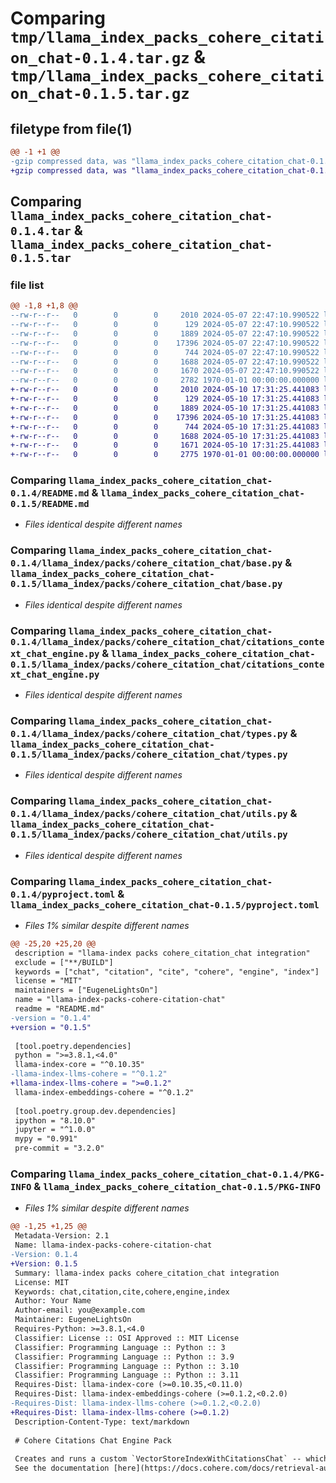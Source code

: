 # Comparing `tmp/llama_index_packs_cohere_citation_chat-0.1.4.tar.gz` & `tmp/llama_index_packs_cohere_citation_chat-0.1.5.tar.gz`

## filetype from file(1)

```diff
@@ -1 +1 @@
-gzip compressed data, was "llama_index_packs_cohere_citation_chat-0.1.4.tar", max compression
+gzip compressed data, was "llama_index_packs_cohere_citation_chat-0.1.5.tar", max compression
```

## Comparing `llama_index_packs_cohere_citation_chat-0.1.4.tar` & `llama_index_packs_cohere_citation_chat-0.1.5.tar`

### file list

```diff
@@ -1,8 +1,8 @@
--rw-r--r--   0        0        0     2010 2024-05-07 22:47:10.990522 llama_index_packs_cohere_citation_chat-0.1.4/README.md
--rw-r--r--   0        0        0      129 2024-05-07 22:47:10.990522 llama_index_packs_cohere_citation_chat-0.1.4/llama_index/packs/cohere_citation_chat/__init__.py
--rw-r--r--   0        0        0     1889 2024-05-07 22:47:10.990522 llama_index_packs_cohere_citation_chat-0.1.4/llama_index/packs/cohere_citation_chat/base.py
--rw-r--r--   0        0        0    17396 2024-05-07 22:47:10.990522 llama_index_packs_cohere_citation_chat-0.1.4/llama_index/packs/cohere_citation_chat/citations_context_chat_engine.py
--rw-r--r--   0        0        0      744 2024-05-07 22:47:10.990522 llama_index_packs_cohere_citation_chat-0.1.4/llama_index/packs/cohere_citation_chat/types.py
--rw-r--r--   0        0        0     1688 2024-05-07 22:47:10.990522 llama_index_packs_cohere_citation_chat-0.1.4/llama_index/packs/cohere_citation_chat/utils.py
--rw-r--r--   0        0        0     1670 2024-05-07 22:47:10.990522 llama_index_packs_cohere_citation_chat-0.1.4/pyproject.toml
--rw-r--r--   0        0        0     2782 1970-01-01 00:00:00.000000 llama_index_packs_cohere_citation_chat-0.1.4/PKG-INFO
+-rw-r--r--   0        0        0     2010 2024-05-10 17:31:25.441083 llama_index_packs_cohere_citation_chat-0.1.5/README.md
+-rw-r--r--   0        0        0      129 2024-05-10 17:31:25.441083 llama_index_packs_cohere_citation_chat-0.1.5/llama_index/packs/cohere_citation_chat/__init__.py
+-rw-r--r--   0        0        0     1889 2024-05-10 17:31:25.441083 llama_index_packs_cohere_citation_chat-0.1.5/llama_index/packs/cohere_citation_chat/base.py
+-rw-r--r--   0        0        0    17396 2024-05-10 17:31:25.441083 llama_index_packs_cohere_citation_chat-0.1.5/llama_index/packs/cohere_citation_chat/citations_context_chat_engine.py
+-rw-r--r--   0        0        0      744 2024-05-10 17:31:25.441083 llama_index_packs_cohere_citation_chat-0.1.5/llama_index/packs/cohere_citation_chat/types.py
+-rw-r--r--   0        0        0     1688 2024-05-10 17:31:25.441083 llama_index_packs_cohere_citation_chat-0.1.5/llama_index/packs/cohere_citation_chat/utils.py
+-rw-r--r--   0        0        0     1671 2024-05-10 17:31:25.441083 llama_index_packs_cohere_citation_chat-0.1.5/pyproject.toml
+-rw-r--r--   0        0        0     2775 1970-01-01 00:00:00.000000 llama_index_packs_cohere_citation_chat-0.1.5/PKG-INFO
```

### Comparing `llama_index_packs_cohere_citation_chat-0.1.4/README.md` & `llama_index_packs_cohere_citation_chat-0.1.5/README.md`

 * *Files identical despite different names*

### Comparing `llama_index_packs_cohere_citation_chat-0.1.4/llama_index/packs/cohere_citation_chat/base.py` & `llama_index_packs_cohere_citation_chat-0.1.5/llama_index/packs/cohere_citation_chat/base.py`

 * *Files identical despite different names*

### Comparing `llama_index_packs_cohere_citation_chat-0.1.4/llama_index/packs/cohere_citation_chat/citations_context_chat_engine.py` & `llama_index_packs_cohere_citation_chat-0.1.5/llama_index/packs/cohere_citation_chat/citations_context_chat_engine.py`

 * *Files identical despite different names*

### Comparing `llama_index_packs_cohere_citation_chat-0.1.4/llama_index/packs/cohere_citation_chat/types.py` & `llama_index_packs_cohere_citation_chat-0.1.5/llama_index/packs/cohere_citation_chat/types.py`

 * *Files identical despite different names*

### Comparing `llama_index_packs_cohere_citation_chat-0.1.4/llama_index/packs/cohere_citation_chat/utils.py` & `llama_index_packs_cohere_citation_chat-0.1.5/llama_index/packs/cohere_citation_chat/utils.py`

 * *Files identical despite different names*

### Comparing `llama_index_packs_cohere_citation_chat-0.1.4/pyproject.toml` & `llama_index_packs_cohere_citation_chat-0.1.5/pyproject.toml`

 * *Files 1% similar despite different names*

```diff
@@ -25,20 +25,20 @@
 description = "llama-index packs cohere_citation_chat integration"
 exclude = ["**/BUILD"]
 keywords = ["chat", "citation", "cite", "cohere", "engine", "index"]
 license = "MIT"
 maintainers = ["EugeneLightsOn"]
 name = "llama-index-packs-cohere-citation-chat"
 readme = "README.md"
-version = "0.1.4"
+version = "0.1.5"
 
 [tool.poetry.dependencies]
 python = ">=3.8.1,<4.0"
 llama-index-core = "^0.10.35"
-llama-index-llms-cohere = "^0.1.2"
+llama-index-llms-cohere = ">=0.1.2"
 llama-index-embeddings-cohere = "^0.1.2"
 
 [tool.poetry.group.dev.dependencies]
 ipython = "8.10.0"
 jupyter = "^1.0.0"
 mypy = "0.991"
 pre-commit = "3.2.0"
```

### Comparing `llama_index_packs_cohere_citation_chat-0.1.4/PKG-INFO` & `llama_index_packs_cohere_citation_chat-0.1.5/PKG-INFO`

 * *Files 1% similar despite different names*

```diff
@@ -1,25 +1,25 @@
 Metadata-Version: 2.1
 Name: llama-index-packs-cohere-citation-chat
-Version: 0.1.4
+Version: 0.1.5
 Summary: llama-index packs cohere_citation_chat integration
 License: MIT
 Keywords: chat,citation,cite,cohere,engine,index
 Author: Your Name
 Author-email: you@example.com
 Maintainer: EugeneLightsOn
 Requires-Python: >=3.8.1,<4.0
 Classifier: License :: OSI Approved :: MIT License
 Classifier: Programming Language :: Python :: 3
 Classifier: Programming Language :: Python :: 3.9
 Classifier: Programming Language :: Python :: 3.10
 Classifier: Programming Language :: Python :: 3.11
 Requires-Dist: llama-index-core (>=0.10.35,<0.11.0)
 Requires-Dist: llama-index-embeddings-cohere (>=0.1.2,<0.2.0)
-Requires-Dist: llama-index-llms-cohere (>=0.1.2,<0.2.0)
+Requires-Dist: llama-index-llms-cohere (>=0.1.2)
 Description-Content-Type: text/markdown
 
 # Cohere Citations Chat Engine Pack
 
 Creates and runs a custom `VectorStoreIndexWithCitationsChat` -- which provides the chat engine with documents/citation mode.
 See the documentation [here](https://docs.cohere.com/docs/retrieval-augmented-generation-rag) and [here](https://docs.cohere.com/docs/retrieval-augmented-generation-rag).
```

